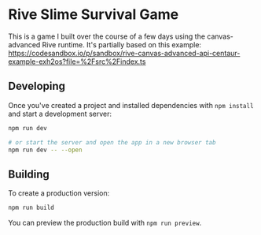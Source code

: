 # Rive Slime Survival Game

This is a game I built over the course of a few days using the canvas-advanced Rive runtime.
It's partially based on this example: https://codesandbox.io/p/sandbox/rive-canvas-advanced-api-centaur-example-exh2os?file=%2Fsrc%2Findex.ts

## Developing

Once you've created a project and installed dependencies with `npm install` and start a development server:

```bash
npm run dev

# or start the server and open the app in a new browser tab
npm run dev -- --open
```

## Building

To create a production version:

```bash
npm run build
```

You can preview the production build with `npm run preview`.
